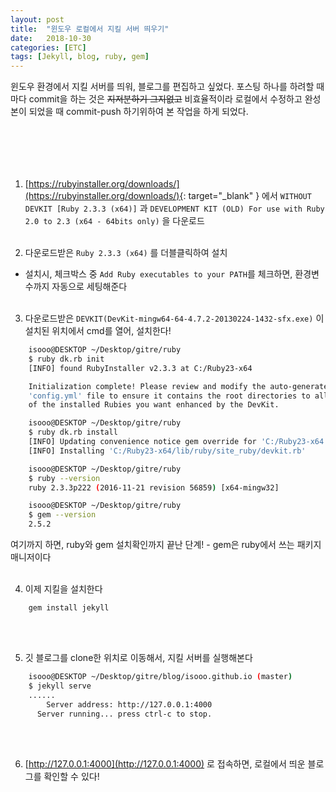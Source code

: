 ```yaml
---
layout: post
title:  "윈도우 로컬에서 지킬 서버 띄우기"
date:   2018-10-30
categories: [ETC]
tags: [Jekyll, blog, ruby, gem]
---
```


윈도우 환경에서 지킬 서버를 띄워, 블로그를 편집하고 싶었다.
포스팅 하나를 하려할 때마다 commit을 하는 것은 ~~지저분하기 그지없고~~ 비효율적이라
로컬에서 수정하고 완성본이 되었을 때 commit-push 하기위하여 본 작업을 하게 되었다.

#  　　

1. [https://rubyinstaller.org/downloads/](https://rubyinstaller.org/downloads/){: target="_blank" } 에서
  `WITHOUT DEVKIT [Ruby 2.3.3 (x64)]` 과 `DEVELOPMENT KIT (OLD) For use with Ruby 2.0 to 2.3 (x64 - 64bits only)` 을 다운로드
<br/><br/>

2. 다운로드받은 `Ruby 2.3.3 (x64)` 를 더블클릭하여 설치
  - 설치시, 체크박스 중 `Add Ruby executables to your PATH`를 체크하면, 환경변수까지 자동으로 세팅해준다
<br/><br/>

3. 다운로드받은 `DEVKIT(DevKit-mingw64-64-4.7.2-20130224-1432-sfx.exe)` 이 설치된 위치에서 cmd를 열어, 설치한다!
  ```bash
      isooo@DESKTOP ~/Desktop/gitre/ruby
      $ ruby dk.rb init
      [INFO] found RubyInstaller v2.3.3 at C:/Ruby23-x64

      Initialization complete! Please review and modify the auto-generated
      'config.yml' file to ensure it contains the root directories to all
      of the installed Rubies you want enhanced by the DevKit.

      isooo@DESKTOP ~/Desktop/gitre/ruby
      $ ruby dk.rb install
      [INFO] Updating convenience notice gem override for 'C:/Ruby23-x64'
      [INFO] Installing 'C:/Ruby23-x64/lib/ruby/site_ruby/devkit.rb'

      isooo@DESKTOP ~/Desktop/gitre/ruby
      $ ruby --version
      ruby 2.3.3p222 (2016-11-21 revision 56859) [x64-mingw32]

      isooo@DESKTOP ~/Desktop/gitre/ruby
      $ gem --version
      2.5.2
  ```
  여기까지 하면, ruby와 gem 설치확인까지 끝난 단계!
    - gem은 ruby에서 쓰는 패키지 매니저이다
<br/><br/>

4. 이제 지킬을 설치한다
  ```
      gem install jekyll
  ```
<br/><br/>

5. 깃 블로그를 clone한 위치로 이동해서, 지킬 서버를 실행해본다
  ```bash
      isooo@DESKTOP ~/Desktop/gitre/blog/isooo.github.io (master)
      $ jekyll serve
      ......
          Server address: http://127.0.0.1:4000
        Server running... press ctrl-c to stop.
  ```
<br/><br/>

6. [http://127.0.0.1:4000](http://127.0.0.1:4000) 로 접속하면, 로컬에서 띄운 블로그를 확인할 수 있다!
